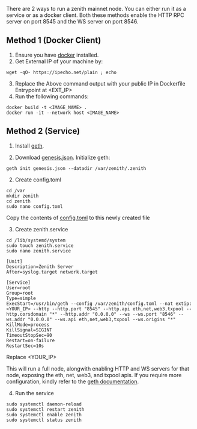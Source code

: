 There are 2 ways to run a zenith mainnet node. You can either run it as a service or as a docker client. Both these methods enable the HTTP RPC server on port 8545 and the WS server on port 8546. 

<h2>Method 1 (Docker Client)</h2>

1. Ensure you have [docker](https://docs.docker.com/get-docker/) installed.
2. Get External IP of your machine by:
```
wget -qO- https://ipecho.net/plain ; echo
```
3. Replace the Above command output with your public IP in Dockerfile Entrypoint at <EXT_IP>
4. Run the following commands:
```
docker build -t <IMAGE_NAME> .
docker run -it --network host <IMAGE_NAME>
```



<h2>Method 2 (Service)</h2>

1. Install [geth](https://geth.ethereum.org/docs/install-and-build/installing-geth).

2. Download [genesis.json](https://github.com/Ekkel-AI-Private-Limited/setup-zenith-node/blob/main/genesis.json). Initialize geth:
```
geth init genesis.json --datadir /var/zenith/.zenith
```

2. Create config.toml

```
cd /var
mkdir zenith
cd zenith
sudo nano config.toml
```

Copy the contents of [config.toml](https://github.com/Ekkel-AI-Private-Limited/setup-zenith-node/blob/main/config.toml) to this newly created file

3. Create zenith.service
```
cd /lib/systemd/system
sudo touch zenith.service
sudo nano zenith.service
```

```
[Unit]
Description=Zenith Server
After=syslog.target network.target

[Service]
User=root
Group=root
Type=simple
ExecStart=/usr/bin/geth --config /var/zenith/config.toml --nat extip:<YOUR_IP> --http --http.port "8545" --http.api eth,net,web3,txpool --http.corsdomain "*" --http.addr "0.0.0.0" --ws --ws.port "8546" --ws.addr "0.0.0.0" --ws.api eth,net,web3,txpool --ws.origins "*"
KillMode=process
KillSignal=SIGINT
TimeoutStopSec=90
Restart=on-failure
RestartSec=10s
```

Replace <YOUR_IP>

This will run a full node, alongwith enabling HTTP and WS servers for that node, exposing the eth, net, web3, and txpool apis. If you require more configuration, kindly refer to the [geth documentation](https://geth.ethereum.org/docs/).

4. Run the service
```
sudo systemctl daemon-reload
sudo systemctl restart zenith
sudo systemctl enable zenith
sudo systemctl status zenith
```
